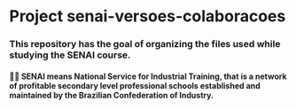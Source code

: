 # Project senai-versoes-colaboracoes
### This repository has the goal of organizing the files used while studying the SENAI course.

#### 🧑‍💻 SENAI means National Service for Industrial Training, that is a network of profitable secondary level professional schools established and maintained by the Brazilian Confederation of Industry.
